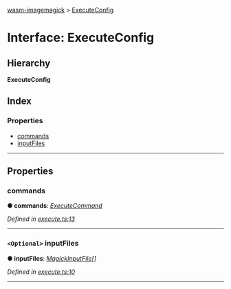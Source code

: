 [wasm-imagemagick](../README.md) > [ExecuteConfig](../interfaces/executeconfig.md)

# Interface: ExecuteConfig

## Hierarchy

**ExecuteConfig**

## Index

### Properties

* [commands](executeconfig.md#commands)
* [inputFiles](executeconfig.md#inputfiles)

---

## Properties

<a id="commands"></a>

###  commands

**● commands**: *[ExecuteCommand](../#executecommand)*

*Defined in [execute.ts:13](https://github.com/KnicKnic/WASM-ImageMagick/blob/a45b8ff/src/execute.ts#L13)*

___
<a id="inputfiles"></a>

### `<Optional>` inputFiles

**● inputFiles**: *[MagickInputFile](magickinputfile.md)[]*

*Defined in [execute.ts:10](https://github.com/KnicKnic/WASM-ImageMagick/blob/a45b8ff/src/execute.ts#L10)*

___

